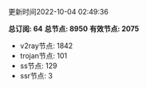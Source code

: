 更新时间2022-10-04 02:49:36

**总订阅: 64**
**总节点: 8950**
**有效节点: 2075**
- v2ray节点: 1842
- trojan节点: 101
- ss节点: 129
- ssr节点: 3
